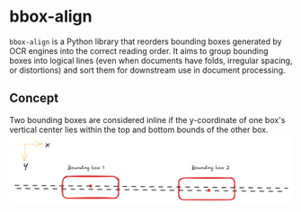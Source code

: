 # bbox-align

`bbox-align` is a Python library that reorders bounding boxes generated by OCR engines into the correct reading order. It aims to group bounding boxes into logical lines (even when documents have folds, irregular spacing, or distortions) and sort them for downstream use in document processing.

## Concept
Two bounding boxes are considered inline if the y-coordinate of one box's vertical center lies within the top and bottom bounds of the other box.
![parallel](./images/parallel.png)
